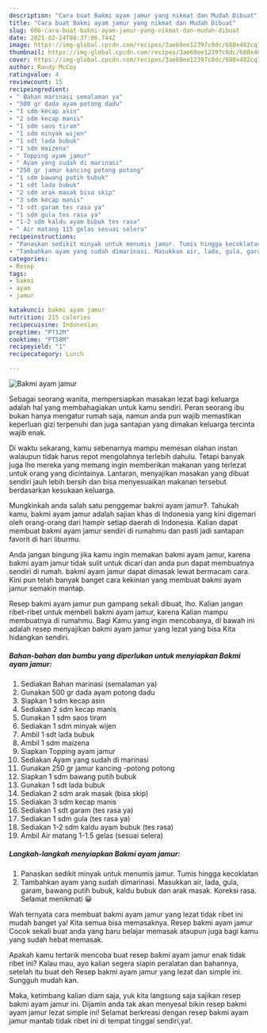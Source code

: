 ```yaml
---
description: "Cara buat Bakmi ayam jamur yang nikmat dan Mudah Dibuat"
title: "Cara buat Bakmi ayam jamur yang nikmat dan Mudah Dibuat"
slug: 666-cara-buat-bakmi-ayam-jamur-yang-nikmat-dan-mudah-dibuat
date: 2021-02-24T08:37:06.744Z
image: https://img-global.cpcdn.com/recipes/3ae68ee12397c0dc/680x482cq70/bakmi-ayam-jamur-foto-resep-utama.jpg
thumbnail: https://img-global.cpcdn.com/recipes/3ae68ee12397c0dc/680x482cq70/bakmi-ayam-jamur-foto-resep-utama.jpg
cover: https://img-global.cpcdn.com/recipes/3ae68ee12397c0dc/680x482cq70/bakmi-ayam-jamur-foto-resep-utama.jpg
author: Randy McCoy
ratingvalue: 4
reviewcount: 15
recipeingredient:
- " Bahan marinasi semalaman ya"
- "500 gr dada ayam potong dadu"
- "1 sdm kecap asin"
- "2 sdm kecap manis"
- "1 sdm saos tiram"
- "1 sdm minyak wijen"
- "1 sdt lada bubuk"
- "1 sdm maizena"
- " Topping ayam jamur"
- " Ayam yang sudah di marinasi"
- "250 gr jamur kancing potong potong"
- "1 sdm bawang putih bubuk"
- "1 sdt lada bubuk"
- "2 sdm arak masak bisa skip"
- "3 sdm kecap manis"
- "1 sdt garam tes rasa ya"
- "1 sdm gula tes rasa ya"
- "1-2 sdm kaldu ayam bubuk tes rasa"
- " Air matang 115 gelas sesuai selera"
recipeinstructions:
- "Panaskan sedikit minyak untuk menumis jamur. Tumis hingga kecoklatan"
- "Tambahkan ayam yang sudah dimarinasi. Masukkan air, lada, gula, garam, bawang putih bubuk, kaldu bubuk dan arak masak. Koreksi rasa. Selamat menikmati 😀"
categories:
- Resep
tags:
- bakmi
- ayam
- jamur

katakunci: bakmi ayam jamur 
nutrition: 215 calories
recipecuisine: Indonesian
preptime: "PT12M"
cooktime: "PT58M"
recipeyield: "1"
recipecategory: Lunch

---
```



![Bakmi ayam jamur](https://img-global.cpcdn.com/recipes/3ae68ee12397c0dc/680x482cq70/bakmi-ayam-jamur-foto-resep-utama.jpg)

Sebagai seorang wanita, mempersiapkan masakan lezat bagi keluarga adalah hal yang membahagiakan untuk kamu sendiri. Peran seorang ibu bukan hanya mengatur rumah saja, namun anda pun wajib memastikan keperluan gizi terpenuhi dan juga santapan yang dimakan keluarga tercinta wajib enak.

Di waktu  sekarang, kamu sebenarnya mampu memesan olahan instan walaupun tidak harus repot mengolahnya terlebih dahulu. Tetapi banyak juga lho mereka yang memang ingin memberikan makanan yang terlezat untuk orang yang dicintainya. Lantaran, menyajikan masakan yang dibuat sendiri jauh lebih bersih dan bisa menyesuaikan makanan tersebut berdasarkan kesukaan keluarga. 



Mungkinkah anda salah satu penggemar bakmi ayam jamur?. Tahukah kamu, bakmi ayam jamur adalah sajian khas di Indonesia yang kini digemari oleh orang-orang dari hampir setiap daerah di Indonesia. Kalian dapat membuat bakmi ayam jamur sendiri di rumahmu dan pasti jadi santapan favorit di hari liburmu.

Anda jangan bingung jika kamu ingin memakan bakmi ayam jamur, karena bakmi ayam jamur tidak sulit untuk dicari dan anda pun dapat membuatnya sendiri di rumah. bakmi ayam jamur dapat dimasak lewat bermacam cara. Kini pun telah banyak banget cara kekinian yang membuat bakmi ayam jamur semakin mantap.

Resep bakmi ayam jamur pun gampang sekali dibuat, lho. Kalian jangan ribet-ribet untuk membeli bakmi ayam jamur, karena Kalian mampu membuatnya di rumahmu. Bagi Kamu yang ingin mencobanya, di bawah ini adalah resep menyajikan bakmi ayam jamur yang lezat yang bisa Kita hidangkan sendiri.

<!--inarticleads1-->

##### Bahan-bahan dan bumbu yang diperlukan untuk menyiapkan Bakmi ayam jamur:

1. Sediakan  Bahan marinasi (semalaman ya)
1. Gunakan 500 gr dada ayam potong dadu
1. Siapkan 1 sdm kecap asin
1. Sediakan 2 sdm kecap manis
1. Gunakan 1 sdm saos tiram
1. Sediakan 1 sdm minyak wijen
1. Ambil 1 sdt lada bubuk
1. Ambil 1 sdm maizena
1. Siapkan  Topping ayam jamur
1. Sediakan  Ayam yang sudah di marinasi
1. Gunakan 250 gr jamur kancing -potong potong
1. Siapkan 1 sdm bawang putih bubuk
1. Gunakan 1 sdt lada bubuk
1. Sediakan 2 sdm arak masak (bisa skip)
1. Sediakan 3 sdm kecap manis
1. Sediakan 1 sdt garam (tes rasa ya)
1. Sediakan 1 sdm gula (tes rasa ya)
1. Sediakan 1-2 sdm kaldu ayam bubuk (tes rasa)
1. Ambil  Air matang 1-1.5 gelas (sesuai selera)




<!--inarticleads2-->

##### Langkah-langkah menyiapkan Bakmi ayam jamur:

1. Panaskan sedikit minyak untuk menumis jamur. Tumis hingga kecoklatan
1. Tambahkan ayam yang sudah dimarinasi. Masukkan air, lada, gula, garam, bawang putih bubuk, kaldu bubuk dan arak masak. Koreksi rasa. Selamat menikmati 😀




Wah ternyata cara membuat bakmi ayam jamur yang lezat tidak ribet ini mudah banget ya! Kita semua bisa memasaknya. Resep bakmi ayam jamur Cocok sekali buat anda yang baru belajar memasak ataupun juga bagi kamu yang sudah hebat memasak.

Apakah kamu tertarik mencoba buat resep bakmi ayam jamur enak tidak ribet ini? Kalau mau, ayo kalian segera siapin peralatan dan bahannya, setelah itu buat deh Resep bakmi ayam jamur yang lezat dan simple ini. Sungguh mudah kan. 

Maka, ketimbang kalian diam saja, yuk kita langsung saja sajikan resep bakmi ayam jamur ini. Dijamin anda tak akan menyesal bikin resep bakmi ayam jamur lezat simple ini! Selamat berkreasi dengan resep bakmi ayam jamur mantab tidak ribet ini di tempat tinggal sendiri,ya!.

